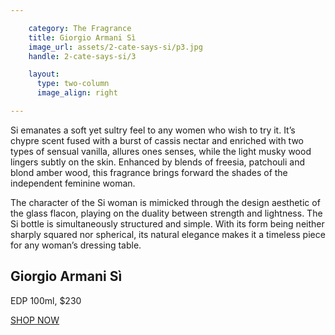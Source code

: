 ```yaml
---

    category: The Fragrance
    title: Giorgio Armani Sì
    image_url: assets/2-cate-says-si/p3.jpg
    handle: 2-cate-says-si/3

    layout:
      type: two-column
      image_align: right

---
```


Si emanates a soft yet sultry feel to any women who wish to try it. It’s chypre scent fused with a burst of cassis nectar and enriched with two types of sensual vanilla, allures ones senses, while the light musky wood lingers subtly on the skin. Enhanced by blends of freesia, patchouli and blond amber wood, this fragrance brings forward the shades of the independent feminine woman.

The character of the Si woman is mimicked through the design aesthetic of the glass flacon, playing on the duality between strength and lightness. The Si bottle is simultaneously structured and simple. With its form being neither sharply squared nor spherical, its natural elegance makes it a timeless piece for any woman’s dressing  table.

<div class="single-product">
  <div class="thumb-image" style="background-image:url('/holiday/assets/2-cate-says-si/p3-1.jpg')"></div>
  <h2 class="title">Giorgio Armani Sì</h2>
  <p class="subtitle">EDP 100ml, $230</p>
  <a class="button outline hotspot" title="Giorgio Armani Si is availabile in store in Myer or Danvid Jones " href="">SHOP NOW</a>
</div>
